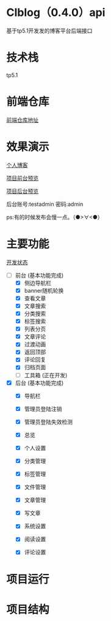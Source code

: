 # CIblog（0.4.0）api

基于tp5.1开发发的博客平台后端接口

# 技术栈

tp5.1

# 前端仓库

[前端仓库地址](https://github.com/zhangyifei233/ciblog)

# 效果演示

[个人博客](http://www.zhangyifei.top)  

[项目前台预览](http://ciblog.zhangyifei.top/)  

[项目后台预览](http://ciblog.zhangyifei.top/admin)  
 
后台账号:testadmin  密码:admin

ps:有的时候发布会慢一点。（●>∀<●）

# 主要功能

[开发状态](http://www.zhangyifei.top/archives/97/) 

- [ ] 前台 (基本功能完成)
    - [x] 侧边导航栏
    - [x] banner随机轮换
    - [x] 查看文章
    - [x] 文章搜索
    - [x] 分类搜索
    - [x] 标签搜索
    - [x] 列表分页
    - [x] 文章评论
    - [x] 过渡动画  
    - [x] 返回顶部
    - [x] 评论回复
    - [x] 归档页面
    - [ ] 工具箱 (正在开发)
- [x] 后台 (基本功能完成)
    - [x] 导航栏
    - [x] 管理员登陆注销
    - [x] 管理员登陆失效检测
    - [x] 总览
    - [x] 个人设置
    - [x] 分类管理
    - [x] 标签管理
    - [x] 文件管理
    - [x] 文章管理
    - [x] 写文章
    - [x] 系统设置
    - [x] 阅读设置
    - [x] 评论设置


# 项目运行


# 项目结构

